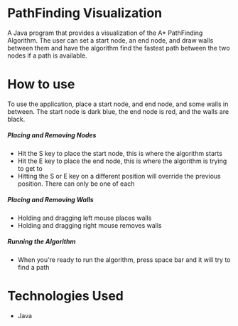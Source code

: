 # PathFinding Visualization
A Java program that provides a visualization of the A* PathFinding Algorithm. The user can set a start node, an end node, and draw walls between them and have the algorithm find the fastest path between the two nodes if a path is available.

# How to use
To use the application, place a start node, and end node, and some walls in between. The start node is dark blue, the end node is red, and the walls are black.

##### Placing and Removing Nodes
* Hit the S key to place the start node, this is where the algorithm starts
* Hit the E key to place the end node, this is where the algorithm is trying to get to
* Hitting the S or E key on a different position will override the previous position. There can only be one of each

##### Placing and Removing Walls
* Holding and dragging left mouse places walls
* Holding and dragging right mouse removes walls

##### Running the Algorithm
* When you're ready to run the algorithm, press space bar and it will try to find a path

# Technologies Used
* Java
